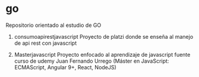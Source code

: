 # go
Repositorio orientado al estudio de GO

1. consumoapirestjavascript
Proyecto de platzi donde se enseña al manejo de api rest con javascript

2. Masterjavascript
Proyecto enfocado al aprendizaje de javascript fuente curso de udemy Juan Fernando Urrego (Máster en JavaScript: ECMAScript, Angular 9+, React, NodeJS)
